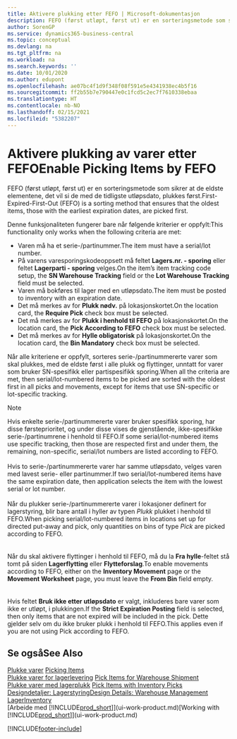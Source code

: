 ```yaml
---
title: Aktivere plukking etter FEFO | Microsoft-dokumentasjon
description: FEFO (først utløpt, først ut) er en sorteringsmetode som sikrer at de eldste elementene, det vil si de med de tidligste utløpsdato, plukkes først.
author: SorenGP
ms.service: dynamics365-business-central
ms.topic: conceptual
ms.devlang: na
ms.tgt_pltfrm: na
ms.workload: na
ms.search.keywords: ''
ms.date: 10/01/2020
ms.author: edupont
ms.openlocfilehash: ae07bc4f1d9f348f08f591e5e4341938ec4b5f16
ms.sourcegitcommit: ff2b55b7e790447e0c1fcd5c2ec7f7610338ebaa
ms.translationtype: HT
ms.contentlocale: nb-NO
ms.lasthandoff: 02/15/2021
ms.locfileid: "5382207"
---
```

# <a name="enable-picking-items-by-fefo"></a><span data-ttu-id="0d3f6-103">Aktivere plukking av varer etter FEFO</span><span class="sxs-lookup"><span data-stu-id="0d3f6-103">Enable Picking Items by FEFO</span></span>
<span data-ttu-id="0d3f6-104">FEFO (først utløpt, først ut) er en sorteringsmetode som sikrer at de eldste elementene, det vil si de med de tidligste utløpsdato, plukkes først.</span><span class="sxs-lookup"><span data-stu-id="0d3f6-104">First-Expired-First-Out (FEFO) is a sorting method that ensures that the oldest items, those with the earliest expiration dates, are picked first.</span></span>  

 <span data-ttu-id="0d3f6-105">Denne funksjonaliteten fungerer bare når følgende kriterier er oppfylt:</span><span class="sxs-lookup"><span data-stu-id="0d3f6-105">This functionality only works when the following criteria are met:</span></span>  

-   <span data-ttu-id="0d3f6-106">Varen må ha et serie-/partinummer.</span><span class="sxs-lookup"><span data-stu-id="0d3f6-106">The item must have a serial/lot number.</span></span>  
-   <span data-ttu-id="0d3f6-107">På varens varesporingskodeoppsett må feltet **Lagers.nr. - sporing** eller feltet **Lagerparti - sporing** velges.</span><span class="sxs-lookup"><span data-stu-id="0d3f6-107">On the item’s item tracking code setup, the **SN Warehouse Tracking** field or the **Lot Warehouse Tracking** field must be selected.</span></span>  
-   <span data-ttu-id="0d3f6-108">Varen må bokføres til lager med en utløpsdato.</span><span class="sxs-lookup"><span data-stu-id="0d3f6-108">The item must be posted to inventory with an expiration date.</span></span>  
-   <span data-ttu-id="0d3f6-109">Det må merkes av for **Plukk nødv.** på lokasjonskortet.</span><span class="sxs-lookup"><span data-stu-id="0d3f6-109">On the location card, the **Require Pick** check box must be selected.</span></span>  
-   <span data-ttu-id="0d3f6-110">Det må merkes av for **Plukk i henhold til FEFO** på lokasjonskortet.</span><span class="sxs-lookup"><span data-stu-id="0d3f6-110">On the location card, the **Pick According to FEFO** check box must be selected.</span></span>  
-   <span data-ttu-id="0d3f6-111">Det må merkes av for **Hylle obligatorisk** på lokasjonskortet.</span><span class="sxs-lookup"><span data-stu-id="0d3f6-111">On the location card, the **Bin Mandatory** check box must be selected.</span></span>  

 <span data-ttu-id="0d3f6-112">Når alle kriteriene er oppfylt, sorteres serie-/partinummererte varer som skal plukkes, med de eldste først i alle plukk og flyttinger, unntatt for varer som bruker SN-spesifikk eller partispesifikk sporing.</span><span class="sxs-lookup"><span data-stu-id="0d3f6-112">When all the criteria are met, then serial/lot-numbered items to be picked are sorted with the oldest first in all picks and movements, except for items that use SN-specific or lot-specific tracking.</span></span>  

> [!NOTE]  
> <span data-ttu-id="0d3f6-113">Hvis enkelte serie-/partinummererte varer bruker spesifikk sporing, har disse førsteprioritet, og under disse vises de gjenstående, ikke-spesifikke serie-/partinumrene i henhold til FEFO.</span><span class="sxs-lookup"><span data-stu-id="0d3f6-113">If some serial/lot-numbered items use specific tracking, then those are respected first and under them, the remaining, non-specific, serial/lot numbers are listed according to FEFO.</span></span>
<br /><br />
<span data-ttu-id="0d3f6-114">Hvis to serie-/partinummererte varer har samme utløpsdato, velges varen med lavest serie- eller partinummer.</span><span class="sxs-lookup"><span data-stu-id="0d3f6-114">If two serial/lot-numbered items have the same expiration date, then application selects the item with the lowest serial or lot number.</span></span>
<br /><br />
<span data-ttu-id="0d3f6-115">Når du plukker serie-/partinummererte varer i lokasjoner definert for lagerstyring, blir bare antall i hyller av typen *Plukk* plukket i henhold til FEFO.</span><span class="sxs-lookup"><span data-stu-id="0d3f6-115">When picking serial/lot-numbered items in locations set up for directed put-away and pick, only quantities on bins of type *Pick* are picked according to FEFO.</span></span>  
<br /><br />
<span data-ttu-id="0d3f6-116">Når du skal aktivere flyttinger i henhold til FEFO, må du la **Fra hylle**-feltet stå tomt på siden **Lagerflytting** eller **Flytteforslag**.</span><span class="sxs-lookup"><span data-stu-id="0d3f6-116">To enable movements according to FEFO, either on the **Inventory Movement** page or the **Movement Worksheet** page, you must leave the **From Bin** field empty.</span></span>  
<br /><br />
<span data-ttu-id="0d3f6-117">Hvis feltet **Bruk ikke etter utløpsdato** er valgt, inkluderes bare varer som ikke er utløpt, i plukkingen.</span><span class="sxs-lookup"><span data-stu-id="0d3f6-117">If the **Strict Expiration Posting** field is selected, then only items that are not expired will be included in the pick.</span></span> <span data-ttu-id="0d3f6-118">Dette gjelder selv om du ikke bruker plukk i henhold til FEFO.</span><span class="sxs-lookup"><span data-stu-id="0d3f6-118">This applies even if you are not using Pick according to FEFO.</span></span>

## <a name="see-also"></a><span data-ttu-id="0d3f6-119">Se også</span><span class="sxs-lookup"><span data-stu-id="0d3f6-119">See Also</span></span>  
<span data-ttu-id="0d3f6-120">[Plukke varer](warehouse-pick-items.md) </span><span class="sxs-lookup"><span data-stu-id="0d3f6-120">[Picking Items](warehouse-pick-items.md) </span></span>  
<span data-ttu-id="0d3f6-121">[Plukke varer for lagerlevering](warehouse-how-to-pick-items-for-warehouse-shipment.md) </span><span class="sxs-lookup"><span data-stu-id="0d3f6-121">[Pick Items for Warehouse Shipment](warehouse-how-to-pick-items-for-warehouse-shipment.md) </span></span>  
<span data-ttu-id="0d3f6-122">[Plukke varer med lagerplukk](warehouse-how-to-pick-items-with-inventory-picks.md) </span><span class="sxs-lookup"><span data-stu-id="0d3f6-122">[Pick Items with Inventory Picks](warehouse-how-to-pick-items-with-inventory-picks.md) </span></span>  
[<span data-ttu-id="0d3f6-123">Designdetaljer: Lagerstyring</span><span class="sxs-lookup"><span data-stu-id="0d3f6-123">Design Details: Warehouse Management</span></span>](design-details-warehouse-management.md)  
[<span data-ttu-id="0d3f6-124">Lager</span><span class="sxs-lookup"><span data-stu-id="0d3f6-124">Inventory</span></span>](inventory-manage-inventory.md)  
<span data-ttu-id="0d3f6-125">[Arbeide med [!INCLUDE[prod_short](includes/prod_short.md)]](ui-work-product.md)</span><span class="sxs-lookup"><span data-stu-id="0d3f6-125">[Working with [!INCLUDE[prod_short](includes/prod_short.md)]](ui-work-product.md)</span></span>


[!INCLUDE[footer-include](includes/footer-banner.md)]
